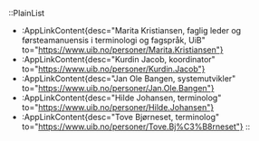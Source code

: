 ::PlainList
- :AppLinkContent{desc="Marita Kristiansen, faglig leder og førsteamanuensis i terminologi og fagspråk, UiB" to="https://www.uib.no/personer/Marita.Kristiansen"}
- :AppLinkContent{desc="Kurdin Jacob, koordinator" to="https://www.uib.no/personer/Kurdin.Jacob"}
- :AppLinkContent{desc="Jan Ole Bangen, systemutvikler" to="https://www.uib.no/personer/Jan.Ole.Bangen"}
- :AppLinkContent{desc="Hilde Johansen, terminolog" to="https://www.uib.no/personer/Hilde.Johansen"}
- :AppLinkContent{desc="Tove Bjørneset, terminolog" to="https://www.uib.no/personer/Tove.Bj%C3%B8rneset"}
::
